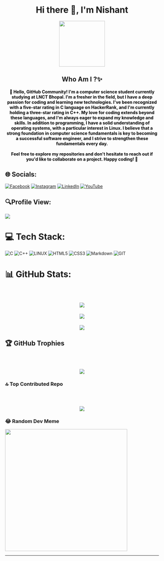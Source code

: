 <h1 align="center">Hi there 👋, I'm Nishant</h1>
<div align="center">
  <img height="150" src="https://encrypted-tbn0.gstatic.com/images?q=tbn:ANd9GcRKxFl-F_n3X4nEt_EK6OiYXw4vF94VSQmbRHFqre2CfcsmjTvasGFArdS3Eyt3X06368g&usqp=CAU" />
</div>

<h2 align="center">Who Am I ?✨</h2>

<h4 align="center" style="color:black;">
👋 Hello, GitHub Community! I'm a computer science student currently studying at LNCT Bhopal. I'm a fresher in the field,
 but I have a deep passion for coding and learning new technologies. I've been recognized with a five-star rating in C language
 on HackerRank, and I'm currently holding a three-star rating in C++. My love for coding extends beyond these languages,
 and I'm always eager to expand my knowledge and skills. In addition to programming, I have a solid understanding of
 operating systems, with a particular interest in Linux. I believe that a strong foundation in computer science fundamentals
 is key to becoming a successful software engineer, and I strive to strengthen these fundamentals every day.<br><br> Feel free to explore  my repositories and don't hesitate to reach out if you'd like to collaborate on a project. Happy coding! 🚀

## 🌐 Socials:
[![Facebook](https://img.shields.io/badge/Facebook-%231877F2.svg?logo=Facebook&logoColor=white)](https://facebook.com/100093097620855) [![Instagram](https://img.shields.io/badge/Instagram-%23E4405F.svg?logo=Instagram&logoColor=white)](https://instagram.com/imur_nishant) [![LinkedIn](https://img.shields.io/badge/LinkedIn-%230077B5.svg?logo=linkedin&logoColor=white)](https://linkedin.com/in/nishant-05-gaurav) [![YouTube](https://img.shields.io/badge/YouTube-%23FF0000.svg?logo=YouTube&logoColor=white)](https://youtube.com/@im_nishant10) 

## 🔍Profile View:
[![](https://visitcount.itsvg.in/api?id=nishant05gaurav&icon=5&color=9)](https://visitcount.itsvg.in)


# 💻 Tech Stack:  
![C](https://img.shields.io/badge/c-%2300599C.svg?style=plastic&logo=c&logoColor=white) ![C++](https://img.shields.io/badge/c++-%2300599C.svg?style=plastic&logo=c%2B%2B&logoColor=white) ![LINUX](https://img.shields.io/badge/Linux-FCC624?style=plastic&logo=linux&logoColor=black) ![HTML5](https://img.shields.io/badge/html5-%23E34F26.svg?style=plastic&logo=html5&logoColor=white) ![CSS3](https://img.shields.io/badge/css3-%231572B6.svg?style=plastic&logo=css3&logoColor=white) ![Markdown](https://img.shields.io/badge/markdown-%23000000.svg?style=plastic&logo=markdown&logoColor=white) ![GIT](https://img.shields.io/badge/Git-fc6d26?style=plastic&logo=git&logoColor=white)

# 📊 GitHub Stats:


<br clear="both">

<h2 align="center">


![](https://github-readme-stats.vercel.app/api?username=nishant05gaurav&theme=vue-dark&hide_border=false&include_all_commits=true&count_private=false)<br/>

![](https://github-readme-streak-stats.herokuapp.com/?user=nishant05gaurav&theme=vue-dark&hide_border=false)<br/>

![](https://github-readme-stats.vercel.app/api/top-langs/?username=nishant05gaurav&theme=vue-dark&hide_border=false&include_all_commits=true&count_private=false&layout=compact)

## 🏆 GitHub Trophies


<br clear="both">

<h2 align="center">
  
![](https://github-profile-trophy.vercel.app/?username=nishant05gaurav&theme=radical&no-frame=false&no-bg=false&margin-w=4)

### 🔝 Top Contributed Repo

<br clear="both">

<h2 align="center">
  
![](https://github-contributor-stats.vercel.app/api?username=nishant05gaurav&limit=5&theme=radical&combine_all_yearly_contributions=true)

### 😂 Random Dev Meme
<img src='https://randommeme-five.vercel.app/' style="height: 400px;"/>

---
